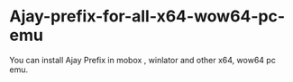 # Ajay-prefix-for-all-x64-wow64-pc-emu
You can install Ajay Prefix in mobox , winlator and other x64, wow64 pc emu. 

